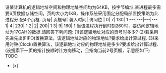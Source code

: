 设某计算机的逻辑地址空间和物理地址空间均为64KB，按字节编址.某进程最多需要6页数据存储空间，页的大小为1KB，操作系统采用固定分配局部置换策略为此进程分
配4个页框.
页号| 页框号| 装入时间| 访问位 | 0| 7| 130| 1
---|---|---|---
1| 4| 230| 1
2| 2| 200| 1
3| 9| 160| 1
当该进程执行到时刻260时，要访问逻辑地址为17CAH的数据.请回答下列问题:
(1)该逻辑地址对应的页号时多少?
(2)若采用先进先出(FIFO)置换算法，该逻辑地址对应的物理地址?要求给出计算过程.
(3)采用时钟(Clock)置换算法，该逻辑地址对应的物理地址是多少?要求给出计算过程.
(设搜索下一页的指针按顺时针方向移动，且指向当前2号页框，示意图如下) TODO
- [x]  

